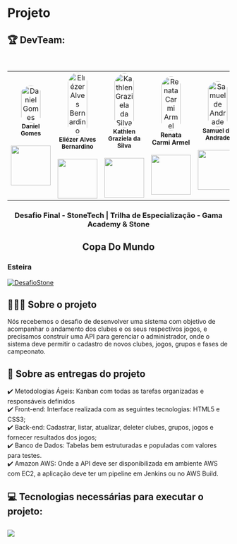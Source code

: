 # Projeto


<h2>🏆 DevTeam: </h2>

<br>

<table>
  <tr>

  <td align="center"><img style="width: 70%; border-radius: 50%"
  src="https://avatars.githubusercontent.com/u/82987679?v=4" 
  alt="Daniel Gomes"/><br /><sub><b>Daniel Gomes</b></sub></a><br />
   <a href="https://www.linkedin.com/in/daniel-gomes-12884aa1/" alt="Linkedin">
  <br>
  <img src="https://img.shields.io/badge/-Linkedin-1C1C1C?style=for-the-badge&logo=Linkedin&logoColor=00FFFF&link=https://www.linkedin.com/in/daniel-gomes-12884aa1/"  style= "width:90px;"/>
  </a>
	
<td align="center"><img style="width: 70%; border-radius: 50%" 
  src="https://avatars.githubusercontent.com/u/95540848?v=4" 
  alt="Eliézer Alves Bernardino"/><br /><sub><b>Eliézer Alves Bernardino</b></sub></a><br />
  <a href="https://www.linkedin.com/in/eliezeralvesbernardino/" alt="Linkedin">
  <br>
  <img src="https://img.shields.io/badge/-Linkedin-1C1C1C?style=for-the-badge&logo=Linkedin&logoColor=00FFFF&link="https://www.linkedin.com/in/eliezeralvesbernardino/"  style= "width:90px;"/>
  </a>
  
  <td align="center"><img style="width: 70%; border-radius: 50%"
  src="https://avatars.githubusercontent.com/u/111613077?v=4" 
  alt="Kathlen Graziela da Silva"/><br /><sub><b>Kathlen Graziela da Silva</b></sub></a><br /> 
  <a href="https://www.linkedin.com/in/kathlen-graziela-da-silva-ba578ab7/" alt="Linkedin">
  <br>
<img src="https://img.shields.io/badge/-Linkedin-1C1C1C?style=for-the-badge&logo=Linkedin&logoColor=00FFFF&link=https://https://www.linkedin.com/in/kathlen-graziela-da-silva-ba578ab7/"  style= "width:90px;"/>
  </a>
  
<td align="center"><img style="width: 70%; border-radius: 50%" 
  src="https://avatars.githubusercontent.com/u/106039816?v=4"
   alt="Renata Carmi Armel"/><br /><sub style="font-size: 14px"><b>Renata Carmi Armel</b></sub><br /> 
  <a href="https://www.linkedin.com/in/renata-carmi-armel/" alt="Linkedin">
  <br>
<img src="https://img.shields.io/badge/-Linkedin-1C1C1C?style=for-the-badge&logo=Linkedin&logoColor=00FFFF&link=https://https://www.linkedin.com/in/renata-carmi-armel/" style= "width:90px;"/>
  </a>
		  
  <td align="center"><img style="width: 70%; border-radius: 50%" 
  src="https://avatars.githubusercontent.com/u/52175846?v=4" 
  alt="Samuel de Andrade"/><br /><sub><b>Samuel de Andrade</b></sub></a><br />
  <a href="https://www.linkedin.com/in/samuel-patrac%C3%A3o-50a74123b/" alt="Linkedin">
  <br>
  <img src="https://img.shields.io/badge/-Linkedin-1C1C1C?style=for-the-badge&logo=Linkedin&logoColor=00FFFF&link="https://www.linkedin.com/in/samuel-patrac%C3%A3o-50a74123b/"  style= "width:90px;"/>
  </a>

  </table>
 </h2>
<h3 align="center">
    Desafio Final - StoneTech | Trilha de Especialização - Gama Academy & Stone
</h3>
<p align="center">
</p>
<h2 align= "center" >
    Copa Do Mundo 
</h2>

</table>  


### Esteira
[![DesafioStone](https://github.com/KathlenGraziela/DesafioStone-Copa-Do-Mundo/actions/workflows/testPipeline.yml/badge.svg)](https://github.com/KathlenGraziela/DesafioStone-Copa-Do-Mundo/actions/workflows/testPipeline.yml)

<h2>👨🏻‍💻 Sobre o projeto</h2> 
<p>Nós recebemos o desafio de desenvolver uma sistema com objetivo de acompanhar o andamento dos clubes e os seus respectivos jogos, e precisamos construir uma API para gerenciar o administrador, onde o sistema deve permitir o cadastro de novos clubes, jogos, grupos e fases de campeonato.</p>

 <h2>📄 Sobre as entregas do projeto</h2>
 ✔️ Metodologias Ágeis: Kanban com todas as tarefas organizadas e responsáveis definidos <br>
 ✔️ Front-end: Interface realizada com as seguintes tecnologias: HTML5 e CSS3; <br>
 ✔️ Back-end: Cadastrar, listar, atualizar, deleter clubes, grupos, jogos e fornecer resultados dos jogos;  <br>
 ✔️ Banco de Dados: Tabelas bem estruturadas e populadas com valores para testes.  <br>
 ✔️ Amazon AWS: Onde a API deve ser disponibilizada em ambiente AWS com EC2, a aplicação deve ter um pipeline em Jenkins ou no AWS Build.  <br>

<h2>💻 Tecnologias necessárias para executar o projeto: <h2>

  <p align="left">
  <a href="https://skillicons.dev">
    <img src="https://skillicons.dev/icons?i=git,github,docker,bootstrap,dotnet,cs,html,mysql" />
  </a>
</p>

</table>


